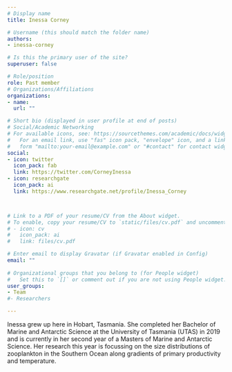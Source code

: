 ```yaml
---
# Display name
title: Inessa Corney

# Username (this should match the folder name)
authors:
- inessa-corney

# Is this the primary user of the site?
superuser: false

# Role/position
role: Past member
# Organizations/Affiliations
organizations:
- name: 
  url: ""

# Short bio (displayed in user profile at end of posts)
# Social/Academic Networking
# For available icons, see: https://sourcethemes.com/academic/docs/widgets/#icons
#   For an email link, use "fas" icon pack, "envelope" icon, and a link in the
#   form "mailto:your-email@example.com" or "#contact" for contact widget.
social:
- icon: twitter
  icon_pack: fab
  link: https://twitter.com/CorneyInessa
- icon: researchgate
  icon_pack: ai
  link: https://www.researchgate.net/profile/Inessa_Corney



# Link to a PDF of your resume/CV from the About widget.
# To enable, copy your resume/CV to `static/files/cv.pdf` and uncomment the lines below.  
# - icon: cv
#   icon_pack: ai
#   link: files/cv.pdf

# Enter email to display Gravatar (if Gravatar enabled in Config)
email: ""
  
# Organizational groups that you belong to (for People widget)
#   Set this to `[]` or comment out if you are not using People widget.  
user_groups:
- Team
#- Researchers

---
```


Inessa grew up here in Hobart, Tasmania. She completed her Bachelor of Marine and Antarctic Science at the University of Tasmania (UTAS) in 2019 and is currently in her second year of a Masters of Marine and Antarctic Science. Her research this year is focussing on the size distributions of zooplankton in the Southern Ocean along gradients of primary productivity and temperature.
